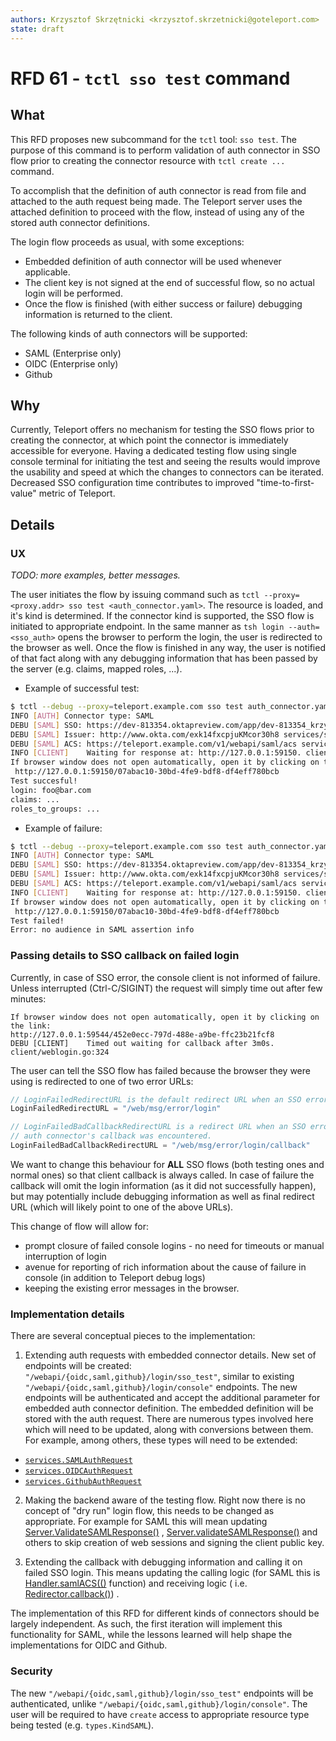 ```yaml
---
authors: Krzysztof Skrzętnicki <krzysztof.skrzetnicki@goteleport.com>
state: draft
---
```


# RFD 61 - `tctl sso test` command

## What

This RFD proposes new subcommand for the `tctl` tool: `sso test`. The purpose of this command is to perform validation
of auth connector in SSO flow prior to creating the connector resource with `tctl create ...` command.

To accomplish that the definition of auth connector is read from file and attached to the auth request being made. The
Teleport server uses the attached definition to proceed with the flow, instead of using any of the stored auth connector
definitions.

The login flow proceeds as usual, with some exceptions:

- Embedded definition of auth connector will be used whenever applicable.
- The client key is not signed at the end of successful flow, so no actual login will be performed.
- Once the flow is finished (with either success or failure) debugging information is returned to the client.

The following kinds of auth connectors will be supported:

- SAML (Enterprise only)
- OIDC (Enterprise only)
- Github

## Why

Currently, Teleport offers no mechanism for testing the SSO flows prior to creating the connector, at which point the
connector is immediately accessible for everyone. Having a dedicated testing flow using single console terminal for
initiating the test and seeing the results would improve the usability and speed at which the changes to connectors can
be iterated. Decreased SSO configuration time contributes to improved "time-to-first-value" metric of Teleport.

## Details

### UX

_TODO: more examples, better messages._

The user initiates the flow by issuing command such as `tctl --proxy=<proxy.addr> sso test <auth_connector.yaml>`. The
resource is loaded, and it's kind is determined. If the connector kind is supported, the SSO flow is initiated to
appropriate endpoint. In the same manner as `tsh login --auth=<sso_auth>` opens the browser to perform the login, the
user is redirected to the browser as well. Once the flow is finished in any way, the user is notified of that fact along
with any debugging information that has been passed by the server (e.g. claims, mapped roles, ...).

- Example of successful test:

```bash
$ tctl --debug --proxy=teleport.example.com sso test auth_connector.yaml
INFO [AUTH] Connector type: SAML
DEBU [SAML] SSO: https://dev-813354.oktapreview.com/app/dev-813354_krzysztofssodev_1/exk14fxcpjuKMcor30h8/sso/saml services/saml.go:98
DEBU [SAML] Issuer: http://www.okta.com/exk14fxcpjuKMcor30h8 services/saml.go:99
DEBU [SAML] ACS: https://teleport.example.com/v1/webapi/saml/acs services/saml.go:100
INFO [CLIENT]    Waiting for response at: http://127.0.0.1:59150. client/redirect.go:137
If browser window does not open automatically, open it by clicking on the link:
 http://127.0.0.1:59150/07abac10-30bd-4fe9-bdf8-df4eff780bcb
Test succesful!
login: foo@bar.com
claims: ...
roles_to_groups: ...
```

- Example of failure:

```bash
$ tctl --debug --proxy=teleport.example.com sso test auth_connector.yaml
INFO [AUTH] Connector type: SAML
DEBU [SAML] SSO: https://dev-813354.oktapreview.com/app/dev-813354_krzysztofssodev_1/exk14fxcpjuKMcor30h8/sso/saml services/saml.go:98
DEBU [SAML] Issuer: http://www.okta.com/exk14fxcpjuKMcor30h8 services/saml.go:99
DEBU [SAML] ACS: https://teleport.example.com/v1/webapi/saml/acs services/saml.go:100
INFO [CLIENT]    Waiting for response at: http://127.0.0.1:59150. client/redirect.go:137
If browser window does not open automatically, open it by clicking on the link:
 http://127.0.0.1:59150/07abac10-30bd-4fe9-bdf8-df4eff780bcb
Test failed!
Error: no audience in SAML assertion info
```

### Passing details to SSO callback on failed login

Currently, in case of SSO error, the console client is not informed of failure. Unless interrupted (Ctrl-C/SIGINT) the
request will simply time out after few minutes:

```
If browser window does not open automatically, open it by clicking on the link:
http://127.0.0.1:59544/452e0ecc-797d-488e-a9be-ffc23b21fcf8
DEBU [CLIENT]    Timed out waiting for callback after 3m0s. client/weblogin.go:324
```

The user can tell the SSO flow has failed because the browser they were using is redirected to one of two error URLs:

```go
// LoginFailedRedirectURL is the default redirect URL when an SSO error was encountered.
LoginFailedRedirectURL = "/web/msg/error/login"

// LoginFailedBadCallbackRedirectURL is a redirect URL when an SSO error specific to
// auth connector's callback was encountered.
LoginFailedBadCallbackRedirectURL = "/web/msg/error/login/callback"
```

We want to change this behaviour for **ALL** SSO flows (both testing ones and normal ones) so that client callback is
always called. In case of failure the callback will omit the login information (as it did not successfully happen), but
may potentially include debugging information as well as final redirect URL (which will likely point to one of the above
URLs).

This change of flow will allow for:

- prompt closure of failed console logins - no need for timeouts or manual interruption of login
- avenue for reporting of rich information about the cause of failure in console (in addition to Teleport debug logs)
- keeping the existing error messages in the browser.

### Implementation details

There are several conceptual pieces to the implementation:

1. Extending auth requests with embedded connector details. New set of endpoints will be
   created: `"/webapi/{oidc,saml,github}/login/sso_test"`, similar to
   existing `"/webapi/{oidc,saml,github}/login/console"` endpoints. The new endpoints will be authenticated and accept
   the additional parameter for embedded auth connector definition. The embedded definition will be stored with the auth
   request. There are numerous types involved here which will need to be updated, along with conversions between them.
   For example, among others, these types will need to be extended:

- [`services.SAMLAuthRequest`](https://github.com/gravitational/teleport/blob/8c4bf751b211e82b555653a9aee6c6c5bf39411f/lib/services/identity.go#L421)
- [`services.OIDCAuthRequest`](https://github.com/gravitational/teleport/blob/8c4bf751b211e82b555653a9aee6c6c5bf39411f/lib/services/identity.go#L352)
- [`services.GithubAuthRequest`](https://github.com/gravitational/teleport/blob/8c4bf751b211e82b555653a9aee6c6c5bf39411f/lib/services/identity.go#L286)

2. Making the backend aware of the testing flow. Right now there is no concept of "dry run" login flow, this needs to be
   changed as appropriate. For example for SAML this will mean
   updating [Server.ValidateSAMLResponse()](https://github.com/gravitational/teleport/blob/9b8b9d6d0c115d43d31d53c47db3050e27edbc4a/lib/auth/saml.go#L317)
   , [Server.validateSAMLResponse()](https://github.com/gravitational/teleport/blob/9b8b9d6d0c115d43d31d53c47db3050e27edbc4a/lib/auth/saml.go#L361)
   and others to skip creation of web sessions and signing the client public key.

3. Extending the callback with debugging information and calling it on failed SSO login. This means updating the calling
   logic (for SAML this
   is [Handler.samlACS(()](https://github.com/gravitational/teleport/blob/940c83c16133fd9fc506f780e71e7b94edabf9d6/lib/web/saml.go#L89)
   function) and receiving logic (
   i.e. [Redirector.callback()](https://github.com/gravitational/teleport/blob/4db05acbef43847c4d899d54c3b1de2301234cc2/lib/client/redirect.go#L200))
   .

The implementation of this RFD for different kinds of connectors should be largely independent. As such, the first
iteration will implement this functionality for SAML, while the lessons learned will help shape the implementations for
OIDC and Github.

### Security

The new `"/webapi/{oidc,saml,github}/login/sso_test"` endpoints will be authenticated,
unlike `"/webapi/{oidc,saml,github}/login/console"`. The user will be required to have `create` access to appropriate
resource type being tested (e.g. `types.KindSAML`).